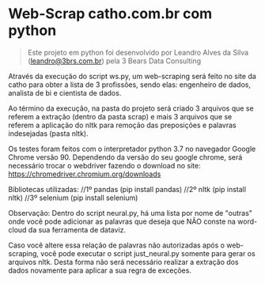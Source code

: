 # Web-Scrap catho.com.br com python
> Este projeto em python foi desenvolvido por Leandro Alves da Silva (leandro@3brs.com.br) pela 3 Bears Data Consulting

Através da execução do script ws.py, um web-scraping será feito no site da catho para obter a lista de 3 profissões, sendo elas: engenheiro de dados, analista de bi e cientista de dados.

Ao término da execução, na pasta do projeto será criado 3 arquivos que se referem a extração (dentro da pasta scrap) e mais 3 arquivos que se referem a aplicação do nltk para remoção das preposições e palavras indesejadas (pasta nltk).

Os testes foram feitos com o interpretador python 3.7 no navegador Google Chrome versão 90.
Dependendo da versão do seu google chrome, será necessário trocar o webdriver fazendo o download no site: https://chromedriver.chromium.org/downloads

Bibliotecas utilizadas: 
//1º pandas (pip install pandas)
//2º nltk (pip install nltk)
//3º selenium (pip install selenium)

Observação:
Dentro do script neural.py, há uma lista por nome de "outras" onde você pode adicionar as palavras que deseja que NÃO conste na word-cloud da sua ferramenta de dataviz.

Caso você altere essa relação de palavras não autorizadas após o web-scraping, você pode executar o script just_neural.py somente para gerar os arquivos nltk. Desta forma não será necessário realizar a extração dos dados novamente para aplicar a sua regra de exceções.
